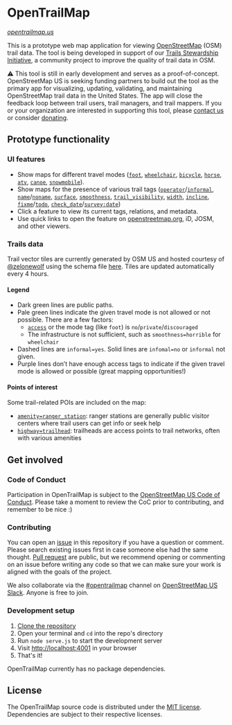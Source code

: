 # OpenTrailMap

_[opentrailmap.us](https://opentrailmap.us)_

This is a prototype web map application for viewing [OpenStreetMap](https://openstreetmap.org/about) (OSM) trail data. The tool is being developed in support of our [Trails Stewardship Initiative](https://openstreetmap.us/our-work/trails/), a community project to improve the quality of trail data in OSM. 

⚠️ This tool is still in early development and serves as a proof-of-concept. OpenStreetMap US is seeking funding partners to build out the tool as the primary app for visualizing, updating, validating, and maintaining OpenStreetMap trail data in the United States. The app will close the feedback loop between trail users, trail managers, and trail mappers. If you or your organization are interested in supporting this tool, please [contact us](https://openstreetmap.us/contact/) or consider [donating](https://openstreetmap.app.neoncrm.com/forms/trails-stewardship-initiative).

## Prototype functionality

### UI features
- Show maps for different travel modes ([`foot`](https://wiki.openstreetmap.org/wiki/Key:foot), [`wheelchair`](https://wiki.openstreetmap.org/wiki/Key:wheelchair), [`bicycle`](https://wiki.openstreetmap.org/wiki/Key:bicycle), [`horse`](https://wiki.openstreetmap.org/wiki/Key:horse), [`atv`](https://wiki.openstreetmap.org/wiki/Key:atv), [`canoe`](https://wiki.openstreetmap.org/wiki/Key:canoe), [`snowmobile`](https://wiki.openstreetmap.org/wiki/Key:snowmobile)).
- Show maps for the presence of various trail tags ([`operator`](https://wiki.openstreetmap.org/wiki/Key:operator)/[`informal`](https://wiki.openstreetmap.org/wiki/Key:informal), [`name`](https://wiki.openstreetmap.org/wiki/Key:name)/[`noname`](https://wiki.openstreetmap.org/wiki/Key:noname), [`surface`](https://wiki.openstreetmap.org/wiki/Key:surface), [`smoothness`](https://wiki.openstreetmap.org/wiki/Key:smoothness), [`trail_visibility`](https://wiki.openstreetmap.org/wiki/Key:trail_visibility), [`width`](https://wiki.openstreetmap.org/wiki/Key:width), [`incline`](https://wiki.openstreetmap.org/wiki/Key:incline), [`fixme`](https://wiki.openstreetmap.org/wiki/Key:fixme)/[`todo`](https://wiki.openstreetmap.org/wiki/Key:todo), [`check_date`](https://wiki.openstreetmap.org/wiki/Key:check_date)/[`survey:date`](https://wiki.openstreetmap.org/wiki/Key:survey:date))
- Click a feature to view its current tags, relations, and metadata.
- Use quick links to open the feature on [openstreetmap.org](https://openstreetmap.org), iD, JOSM, and other viewers.

### Trails data
Trail vector tiles are currently generated by OSM US and hosted courtesy of [@zelonewolf](https://github.com/zelonewolf) using the schema file [here](https://github.com/ZeLonewolf/planetiler-scripts/blob/main/layers/osmus_trails.yml). Tiles are updated automatically every 4 hours.

#### Legend
- Dark green lines are public paths.
- Pale green lines indicate the given travel mode is not allowed or not possible. There are a few factors:
  - [`access`](https://wiki.openstreetmap.org/wiki/Key:access) or the mode tag (like `foot`) is `no`/`private`/`discouraged`
  - The infrastructure is not sufficient, such as `smoothness=horrible` for `wheelchair`
- Dashed lines are `informal=yes`. Solid lines are `infomal=no` or `informal` not given.
- Purple lines don’t have enough access tags to indicate if the given travel mode is allowed or possible (great mapping opportunities!)

#### Points of interest
Some trail-related POIs are included on the map:
- [`amenity=ranger_station`](https://wiki.openstreetmap.org/wiki/Tag:amenity%3Dranger_station): ranger stations are generally public visitor centers where trail users can get info or seek help
- [`highway=trailhead`](https://wiki.openstreetmap.org/wiki/Tag:highway%3Dtrailhead): trailheads are access points to trail networks, often with various amenities

## Get involved

### Code of Conduct
Participation in OpenTrailMap is subject to the [OpenStreetMap US Code of Conduct](https://wiki.openstreetmap.org/wiki/Foundation/Local_Chapters/United_States/Code_of_Conduct_Committee/OSM_US_Code_of_Conduct). Please take a moment to review the CoC prior to contributing, and remember to be nice :)

### Contributing

You can open an [issue](https://github.com/osmus/OpenTrailMap/issues) in this repository if you have a question or comment. Please search existing issues first in case someone else had the same thought. [Pull request](https://github.com/osmus/OpenTrailMap/pulls) are public, but we recommend opening or commenting on an issue before writing any code so that we can make sure your work is aligned with the goals of the project.

We also collaborate via the [#opentrailmap](https://osmus.slack.com/archives/opentrailmap) channel on [OpenStreetMap US Slack](https://openstreetmap.us/slack). Anyone is free to join.

### Development setup
1. [Clone the repository](https://docs.github.com/en/repositories/creating-and-managing-repositories/cloning-a-repository)
2. Open your terminal and `cd` into the repo's directory
3. Run `node serve.js` to start the development server
4. Visit [http://localhost:4001](http://localhost:4001) in your browser
5. That's it!

OpenTrailMap currently has no package dependencies.

## License

The OpenTrailMap source code is distributed under the [MIT license](https://github.com/osmus/OpenTrailMap/blob/main/LICENSE). Dependencies are subject to their respective licenses.
